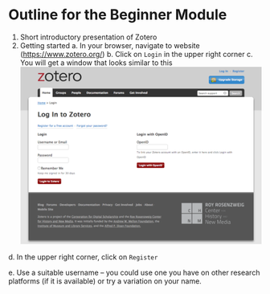 # Outline for the Beginner Module

1. Short introductory presentation of Zotero
2. Getting started
a. In your browser, navigate to website (https://www.zotero.org/)
b. Click on `Login` in the upper right corner
c. You will get a window that looks similar to this
![Zotero.org login page](/images/snapshot_zotero_login.png)
<!-- <img src="/images/snapshot_zotero_login.png" alt="Zotero.org login page" width="400"/> -->
d. In the upper right corner, click on `Register`  
<!-- <img src="/images/snapshot_zotero_register.png" alt="Zotero.org register form" width="400"/> -->
e. Use a suitable username – you could use one you have on other research platforms (if it is available) or try a variation on your name. 
  
  
<!--stackedit_data:
eyJoaXN0b3J5IjpbOTQyNDc2MTI3XX0=
-->